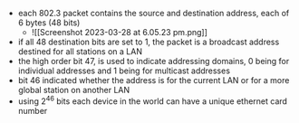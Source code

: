 - each 802.3 packet contains the source and destination address, each of 6 bytes (48 bits)
	- ![[Screenshot 2023-03-28 at 6.05.23 pm.png]]
- if all 48 destination bits are set to 1, the packet is a broadcast address destined for all stations on a LAN
- the high order bit 47, is used to indicate addressing domains, 0 being for individual addresses and 1 being for multicast addresses 
- bit 46 indicated whether the address is for the current LAN or for a more global station on another LAN
- using $2^{46}$ bits each device in the world can have a unique ethernet card number 
